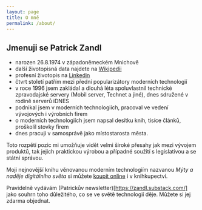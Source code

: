 ```yaml
---
layout: page
title: O mně
permalink: /about/
---
```


## Jmenuji se Patrick Zandl 

- narozen 26.8.1974 v západoněmeckém Mnichově
- další životopisná data najdete na [Wikipedii](https://cs.wikipedia.org/wiki/Patrick_Zandl)
- profesní životopis na [Linkedin](https://cz.linkedin.com/in/patrickzandl)
- čtvrt století patřím mezi přední popularizátory moderních technologií
- v roce 1996 jsem zakládal a dlouhá léta spoluvlastnil technické zpravodajské servery (Mobil server, Technet a jiné), dnes sdružené v rodině serverů iDNES
- podnikal jsem v moderních technologiích, pracoval ve vedení vývojových i výrobních firem
- o moderních technologiích jsem napsal desítku knih, tisíce článků, proškolil stovky firem
- dnes pracuji v samosprávě jako místostarosta města. 

Toto rozpětí pozic mi umožňuje vidět velmi široké přesahy jak mezi vývojem produktů, tak jejich praktickou výrobou a případné soužití s legislativou a se státní správou.

Moji nejnovější knihu věnovanou moderním technologiím nazvanou *Mýty a naděje digitálního světa* si můžete [koupit online](https://www.melvil.cz/kniha-myty-a-nadeje-digitalniho-sveta/) i v knihkupectví. 

Pravidelně vydávám (Patrickův newsletter)[https://zandl.substack.com/] jako souhrn toho důležitého, co se ve světě technologií děje. Můžete si jej zdarma objednat. 